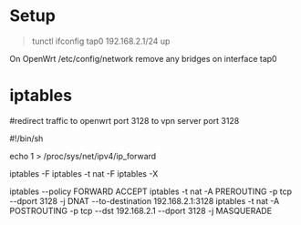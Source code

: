 Setup
=====
> tunctl
> ifconfig tap0 192.168.2.1/24 up

On OpenWrt /etc/config/network remove any bridges on interface tap0


iptables
========

#redirect traffic to openwrt port 3128 to vpn server port 3128

#!/bin/sh

echo 1 > /proc/sys/net/ipv4/ip_forward

iptables -F
iptables -t nat -F
iptables -X

iptables --policy FORWARD ACCEPT
iptables -t nat -A PREROUTING  -p tcp --dport 3128 -j DNAT --to-destination 192.168.2.1:3128
iptables -t nat -A POSTROUTING -p tcp  --dst 192.168.2.1 --dport 3128 -j MASQUERADE

